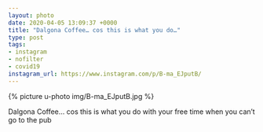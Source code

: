 ```yaml
---
layout: photo
date: 2020-04-05 13:09:37 +0000
title: "Dalgona Coffee… cos this is what you do…"
type: post
tags:
- instagram
- nofilter
- covid19
instagram_url: https://www.instagram.com/p/B-ma_EJputB/
---
```


{% picture u-photo img/B-ma_EJputB.jpg %}

Dalgona Coffee… cos this is what you do with your free time when you can’t go to the pub
